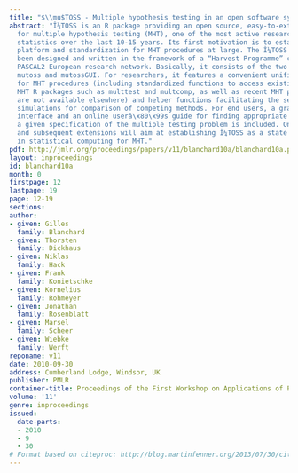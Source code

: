 ```yaml
---
title: "$\\mu$TOSS - Multiple hypothesis testing in an open software system"
abstract: "Î¼TOSS is an R package providing an open source, easy-to-extend platform
  for multiple hypothesis testing (MHT), one of the most active research fields in
  statistics over the last 10-15 years. Its first motivation is to establish a common
  platform and standardization for MHT procedures at large. The Î¼TOSS software has
  been designed and written in the framework of a “Harvest Programme” call of the
  PASCAL2 European research network. Basically, it consists of the two R packages
  mutoss and mutossGUI. For researchers, it features a convenient unification of interfaces
  for MHT procedures (including standardized functions to access existing specific
  MHT R packages such as multtest and multcomp, as well as recent MHT procedures that
  are not available elsewhere) and helper functions facilitating the setup of benchmark
  simulations for comparison of competing methods. For end users, a graphical user
  interface and an online userâ\x80\x99s guide for finding appropriate methods for
  a given specification of the multiple testing problem is included. Ongoing maintenance
  and subsequent extensions will aim at establishing Î¼TOSS as a state of the art
  in statistical computing for MHT."
pdf: http://jmlr.org/proceedings/papers/v11/blanchard10a/blanchard10a.pdf
layout: inproceedings
id: blanchard10a
month: 0
firstpage: 12
lastpage: 19
page: 12-19
sections: 
author:
- given: Gilles
  family: Blanchard
- given: Thorsten
  family: Dickhaus
- given: Niklas
  family: Hack
- given: Frank
  family: Konietschke
- given: Kornelius
  family: Rohmeyer
- given: Jonathan
  family: Rosenblatt
- given: Marsel
  family: Scheer
- given: Wiebke
  family: Werft
reponame: v11
date: 2010-09-30
address: Cumberland Lodge, Windsor, UK
publisher: PMLR
container-title: Proceedings of the First Workshop on Applications of Pattern Analysis
volume: '11'
genre: inproceedings
issued:
  date-parts:
  - 2010
  - 9
  - 30
# Format based on citeproc: http://blog.martinfenner.org/2013/07/30/citeproc-yaml-for-bibliographies/
---
```

